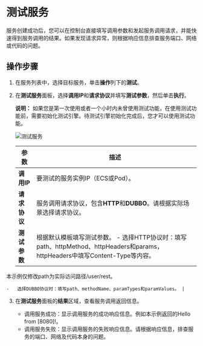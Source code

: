 # 测试服务

服务创建成功后，您可以在控制台直接填写调用参数和发起服务调用请求，并能快速得到服务调用的结果。如果发现请求异常，则根据响应信息排查服务端口、网络或代码的问题。

## 操作步骤

1.  在服务列表中，选择目标服务，单击**操作**列下的**测试**。

2.  在**测试服务**面板，选择**调用IP**和**请求协议**并填写**测试参数**，然后单击**执行**。

    **说明：** 如果您是第一次使用或者一个小时内未曾使用测试功能，在使用测试功能前，需要初始化测试引擎。待测试引擎初始化完成后，您才可以使用测试功能。

    ![测试服务](https://static-aliyun-doc.oss-accelerate.aliyuncs.com/assets/img/zh-CN/7290514161/p243087.png)

    |参数|描述|
    |--|--|
    |**调用IP**|要测试的服务实例IP（ECS或Pod）。|
    |**请求协议**|服务调用请求协议，包含**HTTP**和**DUBBO**。请根据实际场景选择请求协议。 |
    |**测试参数**|根据默认模板填写测试参数。    -   选择HTTP协议时：填写path、httpMethod、httpHeaders和params，httpHeaders中填写Content-Type等内容。

本示例仅修改path为实际访问路径/user/rest。

    -   选择DUBBO协议时：填写path、methodName、paramTypes和paramValues。 |

3.  在**测试服务**面板的**结果**区域，查看服务调用返回信息。

    -   调用服务成功：显示调用服务的成功响应信息。例如本示例返回的Hello from \[8080\]!。
    -   调用服务失败：显示调用服务的失败响应信息。请根据响应信息，排查服务的端口、网络及代码本身的问题。

